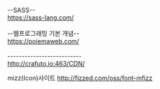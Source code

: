 --SASS--<br>
https://sass-lang.com/
<br><br>
--웹프로그래밍 기본 개념--<br>
https://poiemaweb.com/
<br><br>
--------------------------<br>
http://crafuto.io:463/CDN/

mizz(Icon)사이트
http://fizzed.com/oss/font-mfizz
